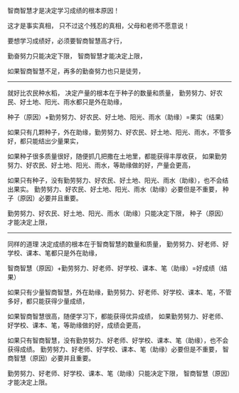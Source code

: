 智商智慧才是决定学习成绩的根本原因！

这才是事实真相，
只不过这个残忍的真相，父母和老师不愿意说！

要想学习成绩好，必须要智商智慧高才行，

勤奋努力只能决定下限，
智商智慧才能决定上限，

如果智商智慧不足，再多的勤奋努力也只是徒劳，

------

就好比农民种水稻，
决定产量的根本在于种子的数量和质量，
勤劳努力、好农民、好土地、阳光、雨水都只是外在助缘，

种子（原因）+勤劳努力、好农民、好土地、阳光、雨水（助缘）=果实（结果）

如果只有几颗种子，外在助缘，勤劳努力、好农民、好土地、阳光、雨水，不管多好，都只能结出少量果实，

如果种子很多质量很好，随便抓几把撒在土地里，都能获得丰厚收获，
如果勤劳努力、好农民、好土地、阳光、雨水，等助缘做的好，产量会更高，

如果只有种子，没有勤劳努力、好农民、好土地、阳光、雨水（助缘），也不会结出果实。
勤劳努力、好农民、好土地、阳光、雨水（助缘）必要但是不重要，
种子（原因）必要并且重要。

勤劳努力、好农民、好土地、阳光、雨水（助缘）只能决定下限，
种子（原因）才能决定上限，

--------------------------------------------------------------------------

同样的道理
决定成绩的根本在于智商智慧的数量和质量，
勤劳努力、好老师、好学校、课本、笔都只是外在助缘，

智商智慧（原因）+勤劳努力、好老师、好学校、课本、笔（助缘）=好成绩（结果）

如果只有少量智商智慧，外在助缘，勤劳努力、好老师、好学校、课本、笔，不管多好，都只能获得少量成绩，

如果智商智慧很高，随便学习下，都能获得优异成绩，
如果勤劳努力、好老师、好学校、课本、笔，等助缘做的好，成绩会更高，

如果只有智商智慧，没有勤劳努力、好老师、好学校、课本、笔（助缘），也不会获得成绩。
勤劳努力、好老师、好学校、课本、笔（助缘）必要但是不重要，
智商智慧（原因）必要并且重要。

勤劳努力、好老师、好学校、课本、笔（助缘）只能决定下限，
智商智慧（原因）才能决定上限。


